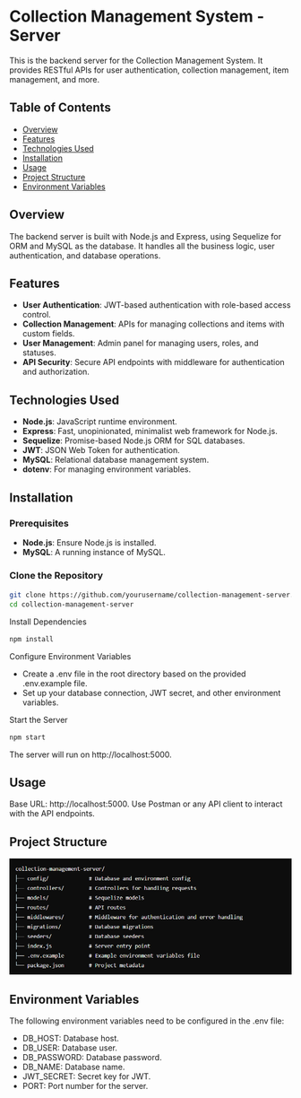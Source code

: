 # Collection Management System - Server

This is the backend server for the Collection Management System. It provides RESTful APIs for user authentication, collection management, item management, and more.

## Table of Contents

- [Overview](#overview)
- [Features](#features)
- [Technologies Used](#technologies-used)
- [Installation](#installation)
- [Usage](#usage)
- [Project Structure](#project-structure)
- [Environment Variables](#environment-variables)

## Overview

The backend server is built with Node.js and Express, using Sequelize for ORM and MySQL as the database. It handles all the business logic, user authentication, and database operations.

## Features

- **User Authentication**: JWT-based authentication with role-based access control.
- **Collection Management**: APIs for managing collections and items with custom fields.
- **User Management**: Admin panel for managing users, roles, and statuses.
- **API Security**: Secure API endpoints with middleware for authentication and authorization.

## Technologies Used

- **Node.js**: JavaScript runtime environment.
- **Express**: Fast, unopinionated, minimalist web framework for Node.js.
- **Sequelize**: Promise-based Node.js ORM for SQL databases.
- **JWT**: JSON Web Token for authentication.
- **MySQL**: Relational database management system.
- **dotenv**: For managing environment variables.

## Installation

### Prerequisites

- **Node.js**: Ensure Node.js is installed.
- **MySQL**: A running instance of MySQL.

### Clone the Repository

```bash
git clone https://github.com/yourusername/collection-management-server.git
cd collection-management-server

```

Install Dependencies

```bash
npm install
```

Configure Environment Variables

- Create a .env file in the root directory based on the provided .env.example file.
- Set up your database connection, JWT secret, and other environment variables.

Start the Server

```bash
npm start
```

The server will run on http://localhost:5000.

## Usage

Base URL: http://localhost:5000. Use Postman or any API client to interact with the API endpoints.

## Project Structure

![Project Structure](./sps.PNG?raw=true "Project Structure")

## Environment Variables

The following environment variables need to be configured in the .env file:

- DB_HOST: Database host.
- DB_USER: Database user.
- DB_PASSWORD: Database password.
- DB_NAME: Database name.
- JWT_SECRET: Secret key for JWT.
- PORT: Port number for the server.

